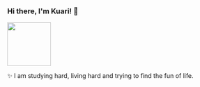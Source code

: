 ### Hi there, I'm Kuari! 👋


<img src="./assets/sleep.gif" width="100px">
  
✨  I am studying hard, living hard and trying to find the fun of life.
